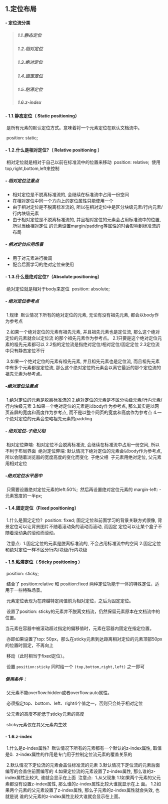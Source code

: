 ## 1.定位布局

#### - 定位流分类

> ##### 1.1.静态定位
>
> ##### 1.2.相对定位
>
> ##### 1.3.绝对定位
>
> ##### 1.4.固定定位
>
> ##### 1.5.粘滞定位
>
> ##### 1.6.z-index

#### - 1.1.静态定位（ Static positioning）	

​	是所有元素的默认定位方式。意味着将一个元素定位在默认文档流中。	

​	position: static;

#### - 1.2.什么是相对定位?（ Relative positioning ）

​	相对定位就是相对于自己以前在标准流中的位置来移动
​		position: relative;
​		使用top,right,bottom,left来控制

##### - 相对定位注意点

- 相对定位是不脱离标准流的, 会继续在标准流中占用一份空间
- 在相对定位中同一个方向上的定位属性只能使用一个
- 由于相对定位是不脱离标准流的, 所以在相对定位中是区分块级元素/行内元素/行内块级元素
- 由于相对定位是不脱离标准流的, 并且相对定位的元素会占用标准流中的位置, 所以当给相对定位			    的元素设置margin/padding等属性的时会影响到标准流的布局

##### - 相对定位应用场景

- 用于对元素进行微调
- 配合后面学习的绝对定位来使用

#### - 1.3.什么是绝对定位?（Absolute positioning）

​	绝对定位就是相对于body来定位
​	position: absolute;

##### - 绝对定位参考点

​	1.规律
​		默认情况下所有的绝对定位的元素, 无论有没有祖先元素, 都会以body作为参考点

​	2.如果一个绝对定位的元素有祖先元素, 并且祖先元素也是定位流, 那么这个绝对定位的元素就会以定位流		的那个祖先元素作为参考点。
​		2.1只要是这个绝对定位元素的祖先元素都可以
​		2.2指的定位流是指绝对定位/相对定位/固定定位
​		2.3定位流中只有静态定位不行

​	3.如果一个绝对定位的元素有祖先元素, 并且祖先元素也是定位流, 而且祖先元素中有多个元素都是定位流, 	那么这个绝对定位的元素会以离它最近的那个定位流的祖先元素为参考点。

##### -绝对定位注意点

​	1.绝对定位的元素是脱离标准流的
​	2.绝对定位的元素是不区分块级元素/行内元素/行内块级元素
​	3.如果一个绝对定位的元素是以body作为参考点, 那么其实是以网页首屏的宽度和高度作为参考点, 			   	   而不是以整个网页的宽度和高度作为参考点
​	4.一个绝对定位的元素会忽略祖先元素的padding

##### - 绝对定位-子绝父相

​	相对定位弊端:
​		相对定位不会脱离标准流, 会继续在标准流中占用一份空间, 所以不利于布局界面
​	绝对定位弊端:
​		默认情况下绝对定位的元素会以body作为参考点, 所以会随着浏览器的宽度高度的变化而变化
​    子绝父相
​        子元素用绝对定位, 父元素用相对定位

##### -绝对定位水平居中

​	只需要设置绝对定位元素的left:50%;
​	然后再设置绝对定位元素的 margin-left: -元素宽度的一半px;

#### - 1.4.固定定位（Fixed positioning）

​	1.什么是固定定位?
​		position: fixed;
​		固定定位和前面学习的背景关联方式很像, 背景定位可以让背景图片不随着滚动条的滚动而滚动, 而固定		定位可以让某个盒子不随着滚动条的滚动而滚动。

​		注意点:
​    		1.固定定位的元素是脱离标准流的, 不会占用标准流中的空间
   		 2.固定定位和绝对定位一样不区分行内/块级/行内块级

#### - 1.5.粘滞定位（ Sticky positioning ）

​	position: sticky;

​	结合了 position:relative 和 position:fixed 两种定位功能于一体的特殊定位，适用于一些特殊场景。

​	元素定位表现为在跨越特定阈值前为相对定位，之后为固定定位。

​	设置了position: sticky的元素并不脱离文档流，仍然保留元素原本在文档流中的位置。

​	当元素在容器中被滚动超过指定的偏移值时，元素在容器内固定在指定位置。

​	亦即如果设置了top: 50px，那么在sticky元素到达距离相对定位的元素顶部50px的位置时固定，不再向上

​	移动（此时相当于fixed定位）。

​	设置 `position:sticky` 同时给一个 `(top,bottom,right,left)` 之一即可 

##### 	使用条件：

​		父元素不能overflow:hidden或者overflow:auto属性。 

​		必须指定top、bottom、left、right4个值之一，否则只会处于相对定位 

​		父元素的高度不能低于sticky元素的高度 

​		sticky元素仅在其父元素内生效

#### - 1.6.z-index

​	1.什么是z-index属性?
​    	默认情况下所有的元素都有一个默认的z-index属性, 取值是0.
​    	z-index属性的作用是专门用于控制定位流元素的覆盖关系的

​	2.默认情况下定位流的元素会盖住标准流的元素
​	3.默认情况下定位流的元素后面编写的会盖住前面编写的
​	4.如果定位流的元素设置了z-index属性, 那么谁的z-index属性比较大, 谁就会显示在上面
​		注意点:
​    		1.从父现象
​    				1.1如果两个元素的父元素都没有设置z-index属性, 那么谁的z-index属性比较大谁就显示在上						面。
​    				1.2如果两个元素的父元素设置了z-index属性, 那么子元素的z-index属性就会失效, 也就是说							谁的父元素的z-index属性比较大谁就会显示在上面。